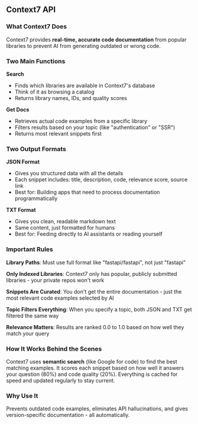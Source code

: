 ## Context7 API

### What Context7 Does

Context7 provides **real-time, accurate code documentation** from popular libraries to prevent AI from generating outdated or wrong code.

### Two Main Functions

**Search**
- Finds which libraries are available in Context7's database
- Think of it as browsing a catalog
- Returns library names, IDs, and quality scores

**Get Docs**
- Retrieves actual code examples from a specific library
- Filters results based on your topic (like "authentication" or "SSR")
- Returns most relevant snippets first

### Two Output Formats

**JSON Format**
- Gives you structured data with all the details
- Each snippet includes: title, description, code, relevance score, source link
- Best for: Building apps that need to process documentation programmatically

**TXT Format**  
- Gives you clean, readable markdown text
- Same content, just formatted for humans
- Best for: Feeding directly to AI assistants or reading yourself

### Important Rules

**Library Paths**: Must use full format like "fastapi/fastapi", not just "fastapi"

**Only Indexed Libraries**: Context7 only has popular, publicly submitted libraries - your private repos won't work

**Snippets Are Curated**: You don't get the entire documentation - just the most relevant code examples selected by AI

**Topic Filters Everything**: When you specify a topic, both JSON and TXT get filtered the same way

**Relevance Matters**: Results are ranked 0.0 to 1.0 based on how well they match your query

### How It Works Behind the Scenes

Context7 uses **semantic search** (like Google for code) to find the best matching examples. It scores each snippet based on how well it answers your question (80%) and code quality (20%). Everything is cached for speed and updated regularly to stay current.

### Why Use It

Prevents outdated code examples, eliminates API hallucinations, and gives version-specific documentation - all automatically.